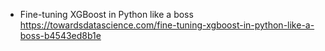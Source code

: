 * Fine-tuning XGBoost in Python like a boss
https://towardsdatascience.com/fine-tuning-xgboost-in-python-like-a-boss-b4543ed8b1e

